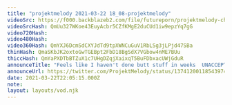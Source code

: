 ```yaml
---
title: "projektmelody 2021-03-22 18_08-projektmelody"
videoSrc: https://f000.backblazeb2.com/file/futureporn/projektmelody-chaturbate-2021-03-22.mp4
videoSrcHash: QmUu327WKoe43EuyAcbr5CZfKMgE2duCUd1iw9epzYq7gG
video720Hash: 
video480Hash: 
video360Hash: QmYXJ6DcmSdCXYJdTd9tpXWNCuGuV1RbLSg3jLPjd47SBa
thinHash: QmaSKbJK2oxtoGwTGEBpt2FbD18BgSdX7VGbow4nME7BUu
thiccHash: QmYaPXDTbBTZuX1c7UHgDZqjXaixqT5BuFDbxacUWjGduR
announceTitle: "Feels like I haven't done butt stuff in weeks  UNACCEPTABLE >.<"
announceUrl: https://twitter.com/ProjektMelody/status/1374120011854397442
date: 2021-03-22T22:05:15.000Z
note: 
layout: layouts/vod.njk
---
```

